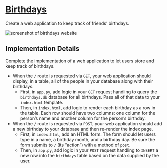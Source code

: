 # [Birthdays](https://cs50.harvard.edu/x/2022/labs/9/#lab-9-birthdays)
Create a web application to keep track of friends’ birthdays.

![screenshot of birthdays website](https://cs50.harvard.edu/x/2022/labs/9/birthdays.png)
## Implementation Details
Complete the implementation of a web application to let users store and keep track of birthdays.

-   When the  `/`  route is requested via  `GET`, your web application should display, in a table, all of the people in your database along with their birthdays.
    -   First, in  `app.py`, add logic in your  `GET`  request handling to query the  `birthdays.db`  database for all birthdays. Pass all of that data to your  `index.html`  template.
    -   Then, in  `index.html`, add logic to render each birthday as a row in the table. Each row should have two columns: one column for the person’s name and another column for the person’s birthday.
-   When the  `/`  route is requested via  `POST`, your web application should add a new birthday to your database and then re-render the index page.
    -   First, in  `index.html`, add an HTML form. The form should let users type in a name, a birthday month, and a birthday day. Be sure the form submits to  `/`  (its “action”) with a method of  `post`.
    -   Then, in  `app.py`, add logic in your  `POST`  request handling to  `INSERT`  a new row into the  `birthdays`  table based on the data supplied by the user.
